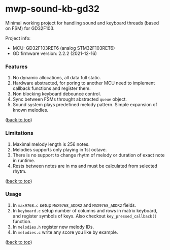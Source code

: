 # mwp-sound-kb-gd32
Minimal working project for handling sound and keyboard threads (based on FSM) for GD32F103.

Project info:
* MCU: GD32F103RET6 (analog STM32F103RET6)
* GD firmware version: 2.2.2 (2021-12-16)

### Features

1. No dynamic allocations, all data full static.
1. Hardware abstracted, for poring to another MCU need to implement callback functions and register them.
1. Non blocking keyboard debounce control.
1. Sync between FSMs throught abstracted `queue` object.
1. Sound system plays predefined melody pattern. Simple expansion of known melodies.

([back to top](#top))


### Limitations

1. Maximal melody length is 256 notes.
1. Melodies supports only playing in 1st octave.
1. There is no support to change rhytm of melody or duration of exact note in runtime.
1. Rests between notes are in ms and must be calculated from selected rhytm.

([back to top](#top))

### Usage

1. In `max9768.c` setup `MAX9768_ADDR2` and `MAX9768_ADDR2` fields.
1. In `keyboard.c` setup number of columns and rows in matrix keyboard, and register symbols of keys. Also checkout `key_pressed_callback()` function.
1. In `melodies.h` register new melody IDs.
1. In `melodies.c` write any score you like by example.

([back to top](#top))